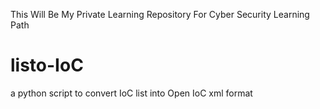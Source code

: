 This Will Be My Private Learning Repository For Cyber Security Learning Path

# listo-IoC
 a python script to convert IoC list into Open IoC xml format
